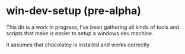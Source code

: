 # win-dev-setup (pre-alpha)
This dir is a work in progress, I've been gathering all kinds of tools and scripts that make is easier to setup a windows dev machine.

It assumes that chocolatey is installed and works correctly.
